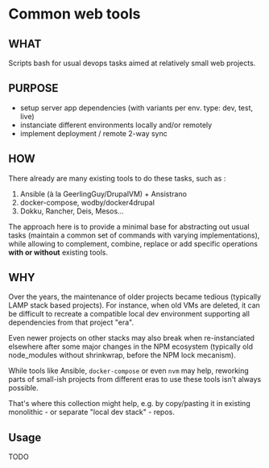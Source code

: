 # Common web tools

## WHAT

Scripts bash for usual devops tasks aimed at relatively small web projects.

## PURPOSE

- setup server app dependencies (with variants per env. type: dev, test, live)
- instanciate different environments locally and/or remotely
- implement deployment / remote 2-way sync

## HOW

There already are many existing tools to do these tasks, such as :

1. Ansible (à la GeerlingGuy/DrupalVM) + Ansistrano
1. docker-compose, wodby/docker4drupal
1. Dokku, Rancher, Deis, Mesos...

The approach here is to provide a minimal base for abstracting out usual tasks (maintain a common set of commands with varying implementations), while allowing to complement, combine, replace or add specific operations **with or without** existing tools.

## WHY

Over the years, the maintenance of older projects became tedious (typically LAMP stack based projects). For instance, when old VMs are deleted, it can be difficult to recreate a compatible local dev environment supporting all dependencies from that project "era".

Even newer projects on other stacks may also break when re-instanciated elsewhere after some major changes in the NPM ecosystem (typically old node_modules without shrinkwrap, before the NPM lock mecanism).

While tools like Ansible, `docker-compose` or even `nvm` may help, reworking parts of small-ish projects from different eras to use these tools isn't always possible.

That's where this collection might help, e.g. by copy/pasting it in existing monolithic - or separate "local dev stack" - repos.

## Usage

TODO
